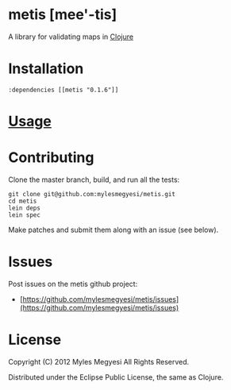 # metis [mee'-tis]

A library for validating maps in [Clojure](http://clojure.org/)

# Installation

    :dependencies [[metis "0.1.6"]]

# [Usage](https://github.com/mylesmegyesi/metis/wiki/)

# Contributing

Clone the master branch, build, and run all the tests:

    git clone git@github.com:mylesmegyesi/metis.git
    cd metis
    lein deps
    lein spec

Make patches and submit them along with an issue (see below).

# Issues

Post issues on the metis github project:

* [https://github.com/mylesmegyesi/metis/issues](https://github.com/mylesmegyesi/metis/issues)

# License

Copyright (C) 2012 Myles Megyesi All Rights Reserved.

Distributed under the Eclipse Public License, the same as Clojure.
